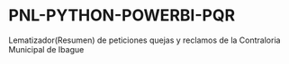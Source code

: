 # PNL-PYTHON-POWERBI-PQR
Lematizador(Resumen) de peticiones quejas y reclamos de la Contraloria Municipal de Ibague
